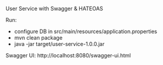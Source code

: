 User Service with Swagger & HATEOAS

Run:
- configure DB in src/main/resources/application.properties
- mvn clean package
- java -jar target/user-service-1.0.0.jar

Swagger UI: http://localhost:8080/swagger-ui.html
